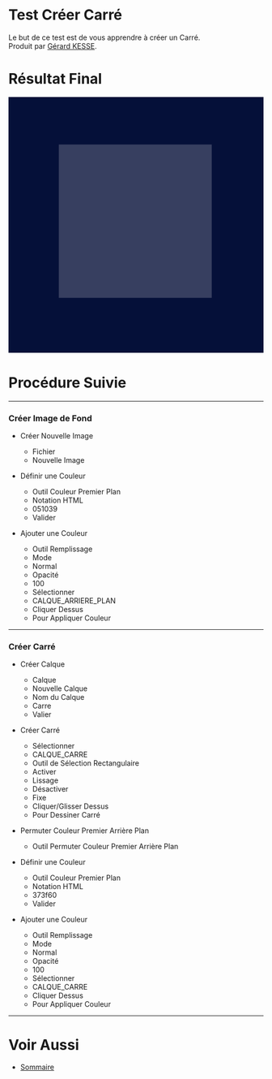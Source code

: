 # Test Créer Carré 

Le but de ce test est de vous apprendre à créer un Carré.  
Produit par 
[Gérard KESSE](https://github.com/gkesse/ "https://github.com/gkesse").

# Résultat Final

![Carre.png](https://raw.githubusercontent.com/gkesse/ReadyGimp/master/Forme_Geometrique/Carre.png)

# Procédure Suivie
---
### Créer Image de Fond

* Créer Nouvelle Image
    * Fichier
    * Nouvelle Image

* Définir une Couleur
    * Outil Couleur Premier Plan
    * Notation HTML
    * 051039
    * Valider

* Ajouter une Couleur
    * Outil Remplissage
    * Mode
    * Normal
    * Opacité
    * 100
    * Sélectionner
    * CALQUE_ARRIERE_PLAN
    * Cliquer Dessus
    * Pour Appliquer Couleur
---
### Créer Carré

* Créer Calque
    * Calque
    * Nouvelle Calque
    * Nom du Calque
    * Carre
    * Valier

* Créer Carré
    * Sélectionner
    * CALQUE_CARRE
    * Outil de Sélection Rectangulaire
    * Activer
    * Lissage
    * Désactiver
    * Fixe
    * Cliquer/Glisser Dessus
    * Pour Dessiner Carré

* Permuter Couleur Premier Arrière Plan
    * Outil Permuter Couleur Premier Arrière Plan

* Définir une Couleur
    * Outil Couleur Premier Plan
    * Notation HTML
    * 373f60
    * Valider

* Ajouter une Couleur
    * Outil Remplissage
    * Mode
    * Normal
    * Opacité
    * 100
    * Sélectionner
    * CALQUE_CARRE
    * Cliquer Dessus
    * Pour Appliquer Couleur
---
# Voir Aussi

* [Sommaire](https://github.com/gkesse/ReadyGimp/ "Sommaire")
